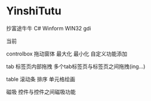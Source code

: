 # YinshiTutu
抄富途牛牛
C#
Winform
WIN32
gdi

当前

controlbox
 拖动窗体
 最大化
 最小化
 自定义功能添加

tab
 标签页内部拖拽
 多个tab标签页与标签页之间拖拽(ing...)

table
 滚动条
 排序
 单元格绘画

磁吸
 控件与控件之间磁吸功能
 
